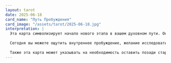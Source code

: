 ```yaml
---
layout: tarot
date: 2025-06-18
card_name: "Путь Пробуждения"
card_image: "/assets/tarot/2025-06-18.jpg"
interpretation: |
  Эта карта символизирует начало нового этапа в вашем духовном пути. Она указывает на то, что сегодня вы находитесь на пороге значительных изменений и открытий. Путь, изображенный на карте, ведет к свету, что говорит о том, что вы движетесь в правильном направлении, даже если на этом пути встречаются препятствия. Возможно, вам предстоит сделать выбор, который повлияет на ваше дальнейшее развитие.
  
  Сегодня вы можете ощутить внутреннее пробуждение, желание исследовать свои истинные желания и цели. Это время, когда вы можете задать себе важные вопросы: «Что действительно важно для меня?» или «Как я могу лучше реализовать свой потенциал?». Не бойтесь заглянуть вглубь себя, ведь именно там вы найдете ответы на свои вопросы.
  
  Также эта карта может указывать на необходимость оставить позади старые привычки и убеждения, которые больше не служат вам. Освободитесь от того, что тянет вас назад, и откройте свое сердце для нового. Ваша интуиция будет особенно сильной сегодня, так что доверьтесь своим внутренним ощущениям и следуйте за ними. Это день для самопознания и внутреннего роста, когда вы сможете сделать шаг навстречу своей истинной сущности.
---
```

